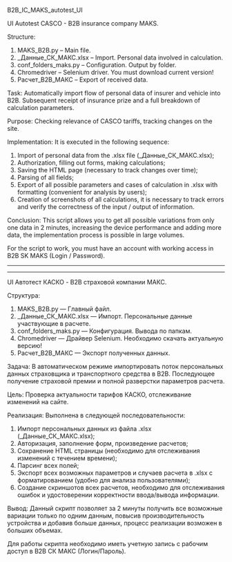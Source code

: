 B2B_IC_MAKS_autotest_UI

UI Autotest CASCO - B2B insurance company MAKS. 

Structure: 
1) MAKS_B2B.py – Main file.
2) _Данные_СК_МАКС.xlsx – Import. Personal data involved in calculation.
3) conf_folders_maks.py – Configuration. Output by folder.
4) Chromedriver – Selenium driver. You must download current version!
5) Расчет_B2B_МАКС – Export of received data.

Task: Automatically import flow of personal data of insurer and vehicle into B2B. Subsequent receipt of insurance prize and a full breakdown of calculation parameters. 

Purpose: Checking relevance of CASCO tariffs, tracking changes on the site. 

Implementation: It is executed in the following sequence: 
1) Import of personal data from the .xlsx file (_Данные_СК_МАКС.xlsx);
2) Authorization, filling out forms, making calculations;
3) Saving the HTML page (necessary to track changes over time);
4) Parsing of all fields;
5) Export of all possible parameters and cases of calculation in .xlsx with formatting (convenient for analysis by users);
6) Creation of screenshots of all calculations, it is necessary to track errors and verify the correctness of the input / output of information.

Conclusion: This script allows you to get all possible variations from only one data in 2 minutes, increasing the device performance and adding more data, the implementation process is possible in large volumes. 

For the script to work, you must have an account with working access in B2B SK MAKS (Login / Password).

-------------------------------------------------------------------------------------------------------------------------------------
-------------------------------------------------------------------------------------------------------------------------------------

UI Автотест КАСКО - B2B страховой компании МАКС.

Структура: 
1) MAKS_B2B.py — Главный файл.
2) _Данные_СК_МАКС.xlsx — Импорт. Персональные данные участвующие в расчете.
3) conf_folders_maks.py — Конфигурация. Вывода по папкам.
4) Chromedriver — Драйвер Selenium. Необходимо скачать актуальную версию!
5) Расчет_B2B_МАКС — Экспорт полученных данных.

Задача: В автоматическом режиме импортировать поток персональных данных страховщика и транспортного средства в B2B. Последующее получение страховой премии и полной разверстки параметров расчета.

Цель: Проверка актуальности тарифов КАСКО, отслеживание изменений на сайте.

Реализация: Выполнена в следующей последовательности:
1) Импорт персональных данных из файла .xlsx (_Данные_СК_МАКС.xlsx);
2) Авторизация, заполнение форм, произведение расчетов;
3) Сохранение HTML страницы (необходимо для отслеживания изменений с течением времени);
4) Парсинг всех полей;
5) Экспорт всех возможных параметров и случаев расчета в .xlsx с форматированием (удобно для анализа пользователями);
6) Создание скриншотов всех расчетов, необходимо для отслеживания ошибок и удостоверении корректности ввода/вывода информации.

Вывод: Данный скрипт позволяет за 2 минуты получить все возможные вариации только по одним данным, повысив производительность устройства и добавив больше данных, процесс реализации возможен в больших объемах.

Для работы скрипта необходимо иметь учетную запись с рабочим доступ в B2B СК МАКС (Логин/Пароль).
